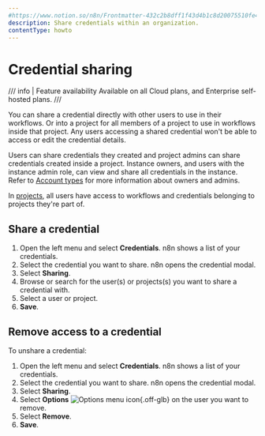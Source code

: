 ```yaml
---
#https://www.notion.so/n8n/Frontmatter-432c2b8dff1f43d4b1c8d20075510fe4
description: Share credentials within an organization.
contentType: howto
---
```


# Credential sharing


/// info | Feature availability
Available on all Cloud plans, and Enterprise self-hosted plans.
///

You can share a credential directly with other users to use in their workflows. Or into a project for all members of a project to use in workflows inside that project. Any users accessing a shared credential won't be able to access or edit the credential details.

Users can share credentials they created and project admins can share credentials created inside a project. Instance owners, and users with the instance admin role, can view and share all credentials in the instance. Refer to [Account types](/user-management/account-types/) for more information about owners and admins.

In [projects](/user-management/rbac/), all users have access to workflows and credentials belonging to projects they're part of.


## Share a credential

1. Open the left menu and select **Credentials**. n8n shows a list of your credentials.
2. Select the credential you want to share. n8n opens the credential modal.
3. Select **Sharing**.
4. Browse or search for the user(s) or projects(s) you want to share a credential with.
5. Select a user or project.
6. **Save**.

## Remove access to a credential

To unshare a credential:

1. Open the left menu and select **Credentials**. n8n shows a list of your credentials.
2. Select the credential you want to share. n8n opens the credential modal.
3. Select **Sharing**.
4. Select **Options** <span class="inline-image">![Options menu icon](/_images/common-icons/three-dot-options-menu.png){.off-glb}</span> on the user you want to remove.
5. Select **Remove**.
6. **Save**.
